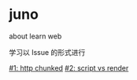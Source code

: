 # juno
about learn web  

学习以 Issue 的形式进行  

[#1: http chunked](https://github.com/shaopower/juno/issues/1)
[#2: script vs render](https://github.com/shaopower/juno/issues/2)
